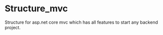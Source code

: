 # Structure_mvc
 Structure for asp.net core mvc which has all features to start any backend project.

